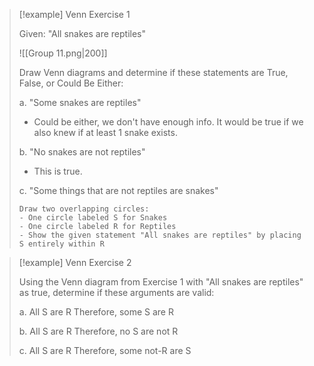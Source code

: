> [!example] Venn Exercise 1
> 
> Given: "All snakes are reptiles"
> 
> ![[Group 11.png|200]]
> 
> Draw Venn diagrams and determine if these statements are True, False, or Could Be Either:
> 
> a. "Some snakes are reptiles"
> - Could be either, we don't have enough info. It would be true if we also knew if at least 1 snake exists. 
> 
> b. "No snakes are not reptiles"
> - This is true. 
> 
> c. "Some things that are not reptiles are snakes"
> 
> ```image_goes_here
> Draw two overlapping circles:
> - One circle labeled S for Snakes
> - One circle labeled R for Reptiles
> - Show the given statement "All snakes are reptiles" by placing S entirely within R
> ```

> [!example] Venn Exercise 2
> 
> Using the Venn diagram from Exercise 1 with "All snakes are reptiles" as true, determine if these arguments are valid:
> 
> a. All S are R Therefore, some S are R
> 
> b. All S are R Therefore, no S are not R
> 
> c. All S are R Therefore, some not-R are S

